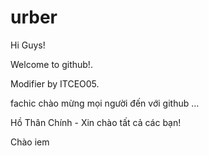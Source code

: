 # urber

Hi Guys!

Welcome to github!.

Modifier by ITCEO05.

fachic chào mừng mọi người đến với github ...

Hồ Thân Chính - Xin chào tất cả các bạn!

Chào iem






